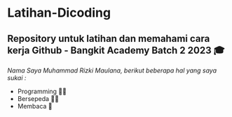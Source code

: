 # Latihan-Dicoding
Repository untuk latihan dan memahami cara kerja Github - Bangkit Academy Batch 2 2023 🎓
--
*Nama Saya Muhammad Rizki Maulana, berikut beberapa hal yang saya sukai :*
- Programming 👨‍💻
- Bersepeda 🚵‍♂️
- Membaca 📖
